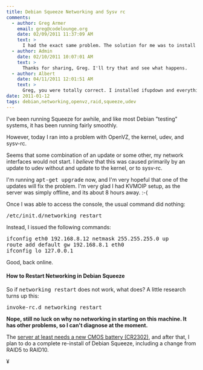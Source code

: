 ```yaml
---
title: Debian Squeeze Networking and Sysv rc
comments:
  - author: Greg Armer
    email: greg@codelounge.org
    date: 02/09/2011 11:37:09 AM
    text: >
      I had the exact same problem. The solution for me was to install 'ifupdown' which somehow got removed. These utilities are used by /etc/init.d/networking to bring up the interfaces.
  - author: Admin
    date: 02/10/2011 10:07:01 AM
    text: >
      Thanks for sharing, Greg. I'll try that and see what happens.
  - author: Albert
    date: 04/11/2011 12:01:51 AM
    text: >
      Greg, you were totally correct. I installed ifupdown and everything is copacetic. Thank you!
date: 2011-01-12
tags: debian,networking,openvz,raid,squeeze,udev
---
```

I've been running Squeeze for awhile, and like most Debian "testing" systems, it has been running fairly smoothly.

However, today I ran into a problem with OpenVZ, the kernel, udev, and sysv-rc.

Seems that some combination of an update or some other, my network interfaces would not start. I *believe* that this was caused primarily by an update to udev without and update to the kernel, or to sysv-rc.

I'm running <tt>apt-get upgrade</tt> now, and I'm very hopeful that one of the updates will fix the problem. I'm very glad I had KVMOIP setup, as the server was simply offline, and its about 8 hours away. :-(

Once I was able to access the console, the usual command did nothing:

<pre class="sh_sh">
/etc/init.d/networking restart
</pre>

Instead, I issued the following commands:

<pre class="sh_sh">
ifconfig eth0 192.168.8.12 netmask 255.255.255.0 up
route add default gw 192.168.8.1 eth0
ifconfig lo 127.0.0.1
</pre>

Good, back online.

#### How to Restart Networking in Debian Squeeze

So if <tt>networking restart</tt> does not work, what does? A little research turns up this:

<pre class="sh_sh">
invoke-rc.d networking restart
</pre>

**Nope, still no luck on why no networking in starting on this machine. It has other problems, so I can't diagnose at the moment.**

The [server at least needs a new CMOS battery (CR2302)](http://www.my-tech-deals.com/blog/2011/01/replacement-cr2032-battery-for-tyan-thunder-k8s-pro.html), and after that, I plan to do a complete re-install of Debian Squeeze, including a change from RAID5 to RAID10.

¥

